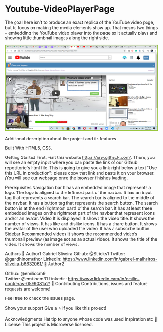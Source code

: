 # Youtube-VideoPlayerPage
The goal here isn’t to produce an exact replica of the YouTube video page, but to focus on making the media elements show up. That means two things – embedding the YouTube video player into the page so it actually plays and showing little thumbnail images along the right side.

![Alt text](/images/ProjectSS.png?raw=true "Youtube Project made by Gabriel & Emilio")

Additional description about the project and its features.

Built With
HTML5,
CSS.

Getting Started
First, visit this website https://raw.githack.com/. There, you will see an empty input where you can paste the link of our Github repositorie's html file. 
This is going to give you a link right below a text "Use this URL in production"; please copy that link and paste it on your browser. ¡You will see our webpage once the browser finishes loading.

Prerequisites
Navigation bar
It has an embedded image that represents a logo.
The logo is aligned to the leftmost part of the navbar.
It has an input tag that represents a search bar.
The search bar is aligned to the middle of the navbar.
It has a button tag that represents the search button.
The search button is at the end (rightmost part) of the search bar.
It has at least three embedded images on the rightmost part of the navbar that represent icons and/or an avatar.
Video
It is displayed.
It shows the video title.
It shows the number of views.
It has like and dislike icons.
It has a share button.
It shows the avatar of the user who uploaded the video.
It has a subscribe button.
Sidebar Recommended videos
It shows the recommended video’s thumbnail preview (as image not as an actual video).
It shows the title of the video.
It shows the number of views.




Authors
👤 Author1
Gabriel Sliveira
Github: @Stricks1
Twitter: @gandhinomethor
Linkedin: https://www.linkedin.com/in/gabriel-malheiros-silveira-b6632061/
👤 Author2

Github: @emiliocm9  
Twitter: @emiliocm31
Linkedin: https://www.linkedin.com/in/emilio-contreras-0599081a2/
🤝 Contributing
Contributions, issues and feature requests are welcome!

Feel free to check the issues page.

Show your support
Give a ⭐️ if you like this project!

Acknowledgments
Hat tip to anyone whose code was used
Inspiration
etc
📝 License
This project is Microverse licensed.